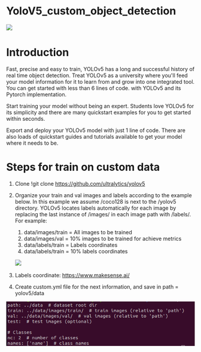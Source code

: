 # YoloV5_custom_object_detection
![](/home/barrios/Imágenes/yolo.png)

# Introduction

Fast, precise and easy to train, YOLOv5 has a long and successful history of real time object detection. Treat YOLOv5 as a university where you'll feed your model information for it to learn from and grow into one integrated tool. You can get started with less than 6 lines of code. with YOLOv5 and its  Pytorch implementation.

Start training your model without being an expert. Students love YOLOv5 for its simplicity and there are many quickstart examples for you to get started within seconds.

Export and deploy your YOLOv5 model with just 1 line of code. There are also loads of quickstart guides and tutorials available to get your model where it needs to be.

# Steps for train on custom data

1. Clone !git clone https://github.com/ultralytics/yolov5

2. Organize your train and val images and labels according to the example below. In this example we assume /coco128 is next to the /yolov5 directory. YOLOv5 locates labels automatically for each image by replacing the last instance of /images/ in each image path with /labels/. For example:
   1. data/images/train = All images to be trained 
   2. data/images/val = 10% images to be trained for achieve metrics
   3. data/labels/train = Labels coordinates
   4. data/labels/train = 10% labels coordinates


   ![](/home/barrios/Imágenes/treeyolo.png)


3. Labels coordinate: https://www.makesense.ai/
4. Create custom.yml file for the next information, and save in path = yolov5/data

![img_1.png](img_1.png)
